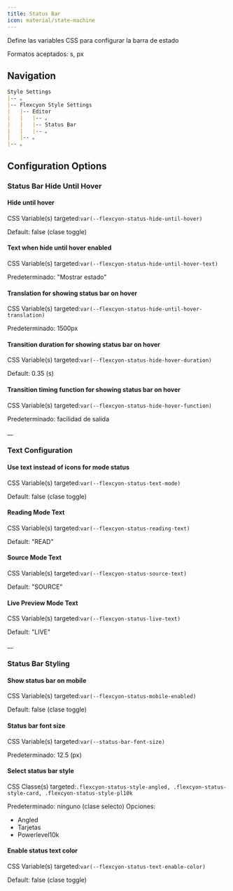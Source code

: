 ```yaml
---
title: Status Bar
icon: material/state-machine
---
```


Define las variables CSS para configurar la barra de estado

Formatos aceptados: s, px

## Navigation
```md
Style Settings
|-- 。
|-- Flexcyon Style Settings
|   |-- Editor
|   |   |-- 。
|   |   |-- Status Bar
|   |   |-- 。
|   |-- 。
|-- 。
```

## Configuration Options

### Status Bar Hide Until Hover

#### Hide until hover
CSS Variable(s) targeted:`var(--flexcyon-status-hide-until-hover)`

Default: false (clase toggle)

#### Text when hide until hover enabled
CSS Variable(s) targeted:`var(--flexcyon-status-hide-until-hover-text)`

Predeterminado: "Mostrar estado"

#### Translation for showing status bar on hover
CSS Variable(s) targeted:`var(--flexcyon-status-hide-until-hover-translation)`

Predeterminado: 1500px

#### Transition duration for showing status bar on hover
CSS Variable(s) targeted:`var(--flexcyon-status-hide-hover-duration)`

Default: 0.35 (s)

#### Transition timing function for showing status bar on hover
CSS Variable(s) targeted:`var(--flexcyon-status-hide-hover-function)`

Predeterminado: facilidad de salida

__
### Text Configuration

#### Use text instead of icons for mode status
CSS Variable(s) targeted:`var(--flexcyon-status-text-mode)`

Default: false (clase toggle)

#### Reading Mode Text
CSS Variable(s) targeted:`var(--flexcyon-status-reading-text)`

Default: "READ"

#### Source Mode Text
CSS Variable(s) targeted:`var(--flexcyon-status-source-text)`

Default: "SOURCE"

#### Live Preview Mode Text
CSS Variable(s) targeted:`var(--flexcyon-status-live-text)`

Default: "LIVE"

__
### Status Bar Styling

#### Show status bar on mobile
CSS Variable(s) targeted:`var(--flexcyon-status-mobile-enabled)`

Default: false (clase toggle)

#### Status bar font size
CSS Variable(s) targeted:`var(--status-bar-font-size)`

Predeterminado: 12.5 (px)

#### Select status bar style
CSS Classe(s) targeted:`.flexcyon-status-style-angled, .flexcyon-status-style-card, .flexcyon-status-style-pl10k`

Predeterminado: ninguno (clase selecto)
Opciones:
- Angled
- Tarjetas
- Powerlevel10k

#### Enable status text color
CSS Variable(s) targeted:`var(--flexcyon-status-text-enable-color)`

Default: false (clase toggle)